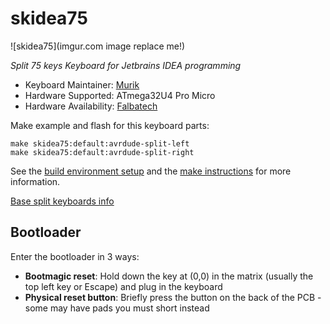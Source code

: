 # skidea75

![skidea75](imgur.com image replace me!)

*Split 75 keys Keyboard for Jetbrains IDEA programming*

- Keyboard Maintainer: [Murik](https://github.com/Murik) 
- Hardware Supported: ATmega32U4 Pro Micro
- Hardware Availability: [Falbatech](https://falba.tech/product-category/keyboard-parts/redox-parts/)

Make example and flash for this keyboard parts:

    make skidea75:default:avrdude-split-left
    make skidea75:default:avrdude-split-right


See the [build environment setup](https://docs.qmk.fm/#/getting_started_build_tools) 
and the [make instructions](https://docs.qmk.fm/#/getting_started_make_guide) for more information. 

[Base split keyboards info](https://docs.qmk.fm/#/feature_split_keyboard)

## Bootloader

Enter the bootloader in 3 ways:

* **Bootmagic reset**: Hold down the key at (0,0) in the matrix (usually the top left key or Escape) and plug in the keyboard
* **Physical reset button**: Briefly press the button on the back of the PCB - some may have pads you must short instead
